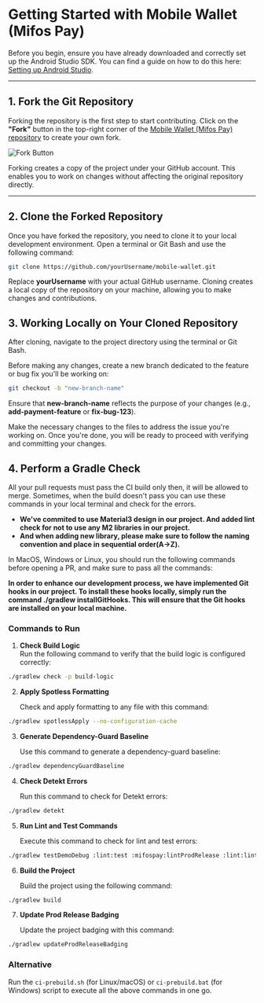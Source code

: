 # **Getting Started with Mobile Wallet (Mifos Pay)**

Before you begin, ensure you have already downloaded and correctly set up the Android Studio SDK. You can find a guide on how to do this here: [Setting up Android Studio](http://developer.android.com/sdk/installing/index.html?pkg=studio).

---

## **1. Fork the Git Repository**

Forking the repository is the first step to start contributing. Click on the **"Fork"** button in the top-right corner of the [Mobile Wallet (Mifos Pay) repository](https://github.com/openMF/mobile-wallet) to create your own fork.

![Fork Button](https://user-images.githubusercontent.com/44428198/254533248-3016c6eb-30b7-492b-91e8-dbbb61f76775.png)

Forking creates a copy of the project under your GitHub account. This enables you to work on changes without affecting the original repository directly.

---

## **2. Clone the Forked Repository**

Once you have forked the repository, you need to clone it to your local development environment. Open a terminal or Git Bash and use the following command:

```bash
git clone https://github.com/yourUsername/mobile-wallet.git
```

Replace **yourUsername** with your actual GitHub username. Cloning creates a local copy of the repository on your machine, allowing you to make changes and contributions.



## **3. Working Locally on Your Cloned Repository**

After cloning, navigate to the project directory using the terminal or Git Bash.

Before making any changes, create a new branch dedicated to the feature or bug fix you'll be working on:

``` bash
git checkout -b "new-branch-name"
```

Ensure that **new-branch-name** reflects the purpose of your changes (e.g., **add-payment-feature** or **fix-bug-123**).

Make the necessary changes to the files to address the issue you're working on. Once you're done, you will be ready to proceed with verifying and committing your changes.

## **4. Perform a Gradle Check**

All your pull requests must pass the CI build only then, it will be allowed to merge. Sometimes, when the build doesn't pass you can use these commands in your local terminal and check for the errors.

- **We've commited to use Material3 design in our project. And added lint check for not to use any M2 libraries in our project.**
- **And when adding new library, please make sure to follow the naming convention and place in sequential order(A->Z).**

In MacOS, Windows or Linux, you should run the following commands before opening a PR, and make sure to pass all the commands:

**In order to enhance our development process, we have implemented Git hooks in our project. To install these hooks locally, simply run the command ./gradlew installGitHooks. This will ensure that the Git hooks are installed on your local machine.**

### **Commands to Run**
1. **Check Build Logic**  
   Run the following command to verify that the build logic is configured correctly:  
```bash
./gradlew check -p build-logic
```

2. **Apply Spotless Formatting**
   
   Check and apply formatting to any file with this command:
```bash
./gradlew spotlessApply --no-configuration-cache
```
3. **Generate Dependency-Guard Baseline**
   
   Use this command to generate a dependency-guard baseline:
```bash
./gradlew dependencyGuardBaseline
```

4. **Check Detekt Errors**
   
   Run this command to check for Detekt errors:
```bash
./gradlew detekt
```
5. **Run Lint and Test Commands**

   Execute this command to check for lint and test errors:
```bash
./gradlew testDemoDebug :lint:test :mifospay:lintProdRelease :lint:lint
```

6. **Build the Project**
   
   Build the project using the following command:
```bash
./gradlew build
```

7. **Update Prod Release Badging**
   
   Update the project badging with this command:
```bash
./gradlew updateProdReleaseBadging
```

### **Alternative**

Run the `ci-prebuild.sh` (for Linux/macOS) or `ci-prebuild.bat` (for Windows) script to execute all the above commands in one go.
